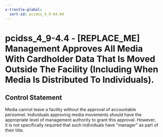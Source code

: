 ```yaml
---
x-trestle-global:
  sort-id: pcidss_4_9-04.04
---
```


# pcidss_4_9-4.4 - \[REPLACE_ME\] Management Approves All Media With Cardholder Data That Is Moved Outside The Facility (Including When Media Is Distributed To Individuals).

## Control Statement

Media cannot leave a facility without the approval of accountable personnel. Individuals
approving media movements should have the appropriate level of management authority to
grant this approval. However, it is not specifically required that such individuals have
"manager" as part of their title.
